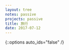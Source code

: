 ```yaml
---
layout: tree
notes: passive
projects: passive
title: 旅行
date: 2017-07-12
---
```



{::options auto_ids="false" /}
